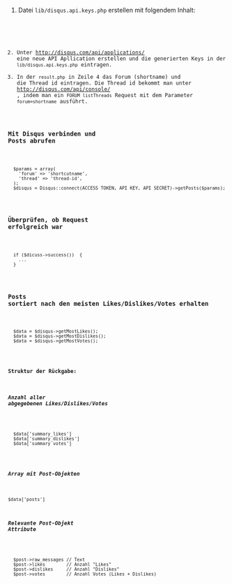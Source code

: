 1. Datei <code>lib/disqus.api.keys.php</code> erstellen mit folgendem Inhalt:
<pre><code><?php
  const ACCESS_TOKEN = '';
  const API_KEY = ''; // Consumer Key
  const API_SECRET = ''; // Consumer Secret
</code></pre>
2. Unter http://disqus.com/api/applications/ eine neue API Apllication erstellen und die generierten Keys in der <code>lib/disqus.api.keys.php</code> eintragen.
3. In der <code>result.php</code> in Zeile 4 das Forum (shortname) und die Thread id eintragen. Die Thread id bekommt man unter http://disqus.com/api/console/ , indem man ein <code>FORUM listThreads</code> Request mit dem Parameter <code>forum=shortname</code> ausführt.

### Mit Disqus verbinden und Posts abrufen
<pre><code>
  $params = array(
    'forum' => 'shortcutname',
    'thread' => 'thread-id',
  );
  $disqus = Disqus::connect(ACCESS_TOKEN, API_KEY, API_SECRET)->getPosts($params);
</code></pre>

### Überprüfen, ob Request erfolgreich war
<pre><code>
  if ($dicuss->success())  {
    ...
  }
</code></pre>

### Posts sortiert nach den meisten Likes/Dislikes/Votes erhalten
<pre><code>
  $data = $disqus->getMostLikes();
  $data = $disqus->getMostDislikes();
  $data = $disqus->getMostVotes();
</code></pre>
#### Struktur der Rückgabe:
##### Anzahl aller abgegebenen Likes/Dislikes/Votes
<pre><code>
  $data['summary_likes']
  $data['summary_dislikes']
  $data['summary_votes']
</code></pre>
  
##### Array mit Post-Objekten
<code>$data['posts']</code>
##### Relevante Post-Objekt Attribute
<pre><code>
  $post->raw_messages // Text
  $post->likes        // Anzahl "Likes"
  $post->dislikes     // Anzahl "Dislikes"
  $post->votes        // Anzahl Votes (Likes + Dislikes)
</code></pre>